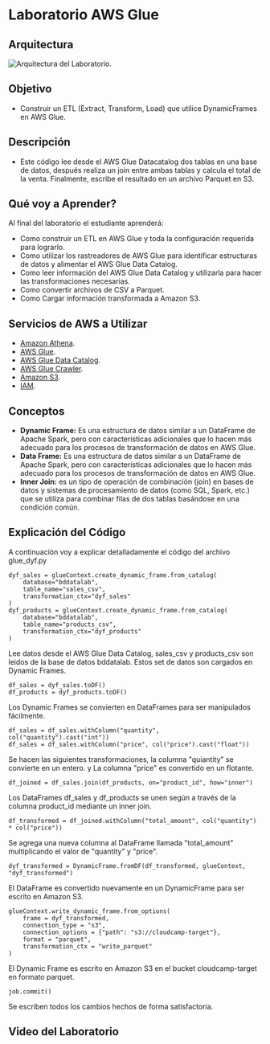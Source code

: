 # Laboratorio AWS Glue
## Arquitectura
![Arquitectura del Laboratorio.](https://myoctocat.com/assets/images/base-octocat.svg)



## **Objetivo**
* Construir un ETL (Extract, Transform, Load) que utilice DynamicFrames en AWS Glue.

## **Descripción**
* Este código lee desde el AWS Glue Datacatalog dos tablas en una base de datos, después realiza un join entre ambas tablas y calcula el total de la venta. Finalmente, escribe el resultado en un archivo Parquet en S3. 

## **Qué voy a Aprender?** 
Al final del laboratorio el estudiante aprenderá:
* Como construir un ETL en AWS Glue y toda la configuración requerida para lograrlo.
* Como utilizar los rastreadores de AWS Glue para identificar estructuras de datos y alimentar el AWS Glue Data Catalog.
* Como leer información del AWS Glue Data Catalog y utilizarla para hacer las transformaciones necesarias.
* Como convertir archivos de CSV a Parquet.
* Como Cargar información transformada a Amazon S3.

## **Servicios de AWS a Utilizar**
* [Amazon Athena](https://aws.amazon.com/athena/).
* [AWS Glue](https://aws.amazon.com/glue/).
* [AWS Glue Data Catalog](https://docs.aws.amazon.com/es_es/glue/latest/dg/start-data-catalog.html).
* [AWS Glue Crawler](https://docs.aws.amazon.com/glue/latest/dg/add-crawler.html).
* [Amazon S3](https://aws.amazon.com/s3/).
* [IAM](https://aws.amazon.com/iam/).

## **Conceptos**
* **Dynamic Frame:** Es una estructura de datos similar a un DataFrame de Apache Spark, pero con características adicionales que lo hacen más adecuado para los procesos de transformación de datos en AWS Glue. 
* **Data Frame:** Es una estructura de datos similar a un DataFrame de Apache Spark, pero con características adicionales que lo hacen más adecuado para los procesos de transformación de datos en AWS Glue.
* **Inner Join:** es un tipo de operación de combinación (join) en bases de datos y sistemas de procesamiento de datos (como SQL, Spark, etc.) que se utiliza para combinar filas de dos tablas basándose en una condición común.

## **Explicación del Código**
A continuación voy a explicar detalladamente el código del archivo glue_dyf.py

```
dyf_sales = glueContext.create_dynamic_frame.from_catalog(
    database="bddatalab", 
    table_name="sales_csv",
    transformation_ctx="dyf_sales"
)
dyf_products = glueContext.create_dynamic_frame.from_catalog(
    database="bddatalab",
    table_name="products_csv",
    transformation_ctx="dyf_products"
)
```
Lee datos desde el AWS Glue Data Catalog, sales_csv y products_csv son leidos de la base de datos bddatalab. Estos set de datos son cargados en Dynamic Frames.

```
df_sales = dyf_sales.toDF()
df_products = dyf_products.toDF()
```
Los Dynamic Frames se convierten en DataFrames para ser manipulados fácilmente. 

```
df_sales = df_sales.withColumn("quantity", col("quantity").cast("int"))
df_sales = df_sales.withColumn("price", col("price").cast("float"))
```
Se hacen las siguientes transformaciones, la columna "quiantity" se convierte en un entero. y La columna "price" es convertido en un flotante. 

```
df_joined = df_sales.join(df_products, on="product_id", how="inner")
```
Los DataFrames df_sales y df_products se unen según a través de la columna product_id mediante un inner join.

```
df_transformed = df_joined.withColumn("total_amount", col("quantity") * col("price"))
```
Se agrega una nueva columna al DataFrame llamada "total_amount" multiplicando el valor de "quantity" y "price".

```
dyf_transformed = DynamicFrame.fromDF(df_transformed, glueContext, "dyf_transformed")
```
El DataFrame es convertido nuevamente en un DynamicFrame para ser escrito en Amazon S3.

```
glueContext.write_dynamic_frame.from_options(
    frame = dyf_transformed,
    connection_type = "s3",
    connection_options = {"path": "s3://cloudcamp-target"},
    format = "parquet",
    transformation_ctx = "write_parquet"
)
```
El Dynamic Frame es escrito en Amazon S3 en el bucket cloudcamp-target en formato parquet.

```
job.commit()
```
Se escriben todos los cambios hechos de forma satisfactoria.




## Video del Laboratorio





